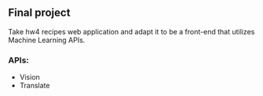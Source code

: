 ## Final project

Take hw4 recipes web application and adapt it to be a front-end that utilizes Machine Learning APIs.

### APIs:
- Vision
- Translate


